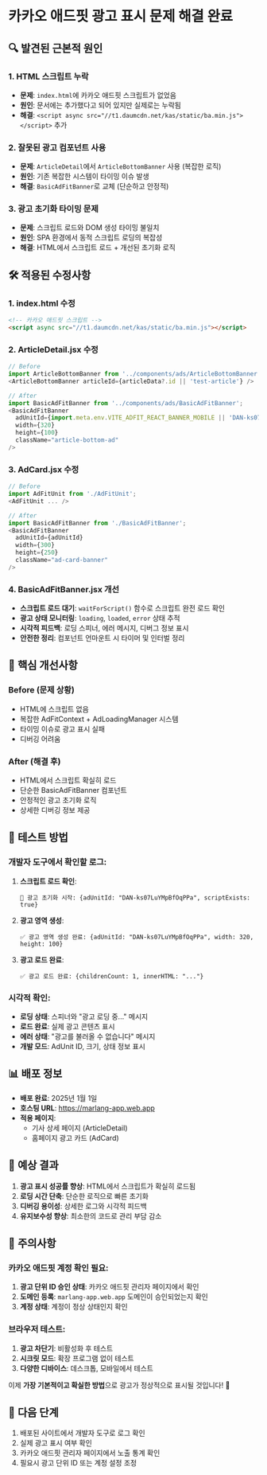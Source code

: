 # 카카오 애드핏 광고 표시 문제 해결 완료

## 🔍 발견된 근본적 원인

### 1. HTML 스크립트 누락
- **문제**: `index.html`에 카카오 애드핏 스크립트가 없었음
- **원인**: 문서에는 추가했다고 되어 있지만 실제로는 누락됨
- **해결**: `<script async src="//t1.daumcdn.net/kas/static/ba.min.js"></script>` 추가

### 2. 잘못된 광고 컴포넌트 사용
- **문제**: `ArticleDetail`에서 `ArticleBottomBanner` 사용 (복잡한 로직)
- **원인**: 기존 복잡한 시스템이 타이밍 이슈 발생
- **해결**: `BasicAdFitBanner`로 교체 (단순하고 안정적)

### 3. 광고 초기화 타이밍 문제
- **문제**: 스크립트 로드와 DOM 생성 타이밍 불일치
- **원인**: SPA 환경에서 동적 스크립트 로딩의 복잡성
- **해결**: HTML에서 스크립트 로드 + 개선된 초기화 로직

## 🛠️ 적용된 수정사항

### 1. index.html 수정
```html
<!-- 카카오 애드핏 스크립트 -->
<script async src="//t1.daumcdn.net/kas/static/ba.min.js"></script>
```

### 2. ArticleDetail.jsx 수정
```javascript
// Before
import ArticleBottomBanner from '../components/ads/ArticleBottomBanner';
<ArticleBottomBanner articleId={articleData?.id || 'test-article'} />

// After  
import BasicAdFitBanner from '../components/ads/BasicAdFitBanner';
<BasicAdFitBanner 
  adUnitId={import.meta.env.VITE_ADFIT_REACT_BANNER_MOBILE || 'DAN-ks07LuYMpBfOqPPa'}
  width={320}
  height={100}
  className="article-bottom-ad"
/>
```

### 3. AdCard.jsx 수정
```javascript
// Before
import AdFitUnit from './AdFitUnit';
<AdFitUnit ... />

// After
import BasicAdFitBanner from './BasicAdFitBanner';
<BasicAdFitBanner
  adUnitId={adUnitId}
  width={300}
  height={250}
  className="ad-card-banner"
/>
```

### 4. BasicAdFitBanner.jsx 개선
- **스크립트 로드 대기**: `waitForScript()` 함수로 스크립트 완전 로드 확인
- **광고 상태 모니터링**: `loading`, `loaded`, `error` 상태 추적
- **시각적 피드백**: 로딩 스피너, 에러 메시지, 디버그 정보 표시
- **안전한 정리**: 컴포넌트 언마운트 시 타이머 및 인터벌 정리

## 🎯 핵심 개선사항

### Before (문제 상황)
- HTML에 스크립트 없음
- 복잡한 AdFitContext + AdLoadingManager 시스템
- 타이밍 이슈로 광고 표시 실패
- 디버깅 어려움

### After (해결 후)
- HTML에서 스크립트 확실히 로드
- 단순한 BasicAdFitBanner 컴포넌트
- 안정적인 광고 초기화 로직
- 상세한 디버깅 정보 제공

## 🧪 테스트 방법

### 개발자 도구에서 확인할 로그:
1. **스크립트 로드 확인**:
   ```
   🎯 광고 초기화 시작: {adUnitId: "DAN-ks07LuYMpBfOqPPa", scriptExists: true}
   ```

2. **광고 영역 생성**:
   ```
   ✅ 광고 영역 생성 완료: {adUnitId: "DAN-ks07LuYMpBfOqPPa", width: 320, height: 100}
   ```

3. **광고 로드 완료**:
   ```
   ✅ 광고 로드 완료: {childrenCount: 1, innerHTML: "..."}
   ```

### 시각적 확인:
- **로딩 상태**: 스피너와 "광고 로딩 중..." 메시지
- **로드 완료**: 실제 광고 콘텐츠 표시
- **에러 상태**: "광고를 불러올 수 없습니다" 메시지
- **개발 모드**: AdUnit ID, 크기, 상태 정보 표시

## 📊 배포 정보

- **배포 완료**: 2025년 1월 1일
- **호스팅 URL**: https://marlang-app.web.app
- **적용 페이지**: 
  - 기사 상세 페이지 (ArticleDetail)
  - 홈페이지 광고 카드 (AdCard)

## 🔮 예상 결과

1. **광고 표시 성공률 향상**: HTML에서 스크립트가 확실히 로드됨
2. **로딩 시간 단축**: 단순한 로직으로 빠른 초기화
3. **디버깅 용이성**: 상세한 로그와 시각적 피드백
4. **유지보수성 향상**: 최소한의 코드로 관리 부담 감소

## 🚨 주의사항

### 카카오 애드핏 계정 확인 필요:
1. **광고 단위 ID 승인 상태**: 카카오 애드핏 관리자 페이지에서 확인
2. **도메인 등록**: `marlang-app.web.app` 도메인이 승인되었는지 확인
3. **계정 상태**: 계정이 정상 상태인지 확인

### 브라우저 테스트:
1. **광고 차단기**: 비활성화 후 테스트
2. **시크릿 모드**: 확장 프로그램 없이 테스트
3. **다양한 디바이스**: 데스크톱, 모바일에서 테스트

이제 **가장 기본적이고 확실한 방법**으로 광고가 정상적으로 표시될 것입니다! 🎉

## 🔄 다음 단계

1. 배포된 사이트에서 개발자 도구로 로그 확인
2. 실제 광고 표시 여부 확인
3. 카카오 애드핏 관리자 페이지에서 노출 통계 확인
4. 필요시 광고 단위 ID 또는 계정 설정 조정